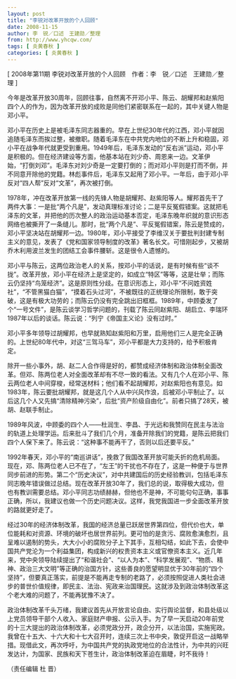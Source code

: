 ```yaml
---
layout: post
title: "李锐对改革开放的个人回顾"
date: 2008-11-15
author: 李　锐／口述　王建勋／整理
from: http://www.yhcqw.com/
tags: [ 炎黄春秋 ]
categories: [ 炎黄春秋 ]
---
```



[ 2008年第11期 李锐对改革开放的个人回顾　作者：李　锐／口述　王建勋／整理 ]

今年是改革开放30周年，回顾往事，自然离不开邓小平、陈云、胡耀邦和赵紫阳四个人的作为，因为改革开放的成败是同他们紧密联系在一起的，其中关键人物是邓小平。


邓小平在历史上是被毛泽东同志器重的。早在上世纪30年代的江西，邓小平就因追随毛泽东而挨过整，被撤职。随着毛泽东在中共党内地位的不断上升和稳固，邓小平在战争年代就更受到重用。1949年后，毛泽东发动的“反右派”运动，邓小平是积极的。但在经济建设等方面，他基本站在刘少奇、周恩来一边。文革伊始，“打倒刘邓”。毛泽东对刘少奇是一定要打倒的；而对邓小平则是打而不倒，并不同意开除他的党籍。林彪事件后，毛泽东又起用了邓小平。一年后，由于邓小平反对“四人帮”反对“文革”，再次被打倒。


1978年，冲在改革开放第一线的先锋人物是胡耀邦、赵紫阳等人。耀邦首先干了两件大事：一是批“两个凡是”，发动真理标准讨论；二是平反冤假错案。这就把毛泽东的文革，并把他的历次整人的政治运动基本否定，毛泽东晚年织就的意识形态网络也被撕开了一条缝儿。那时，批“两个凡是”、平反冤假错案，陈云是赞成的，邓小平坚决站在胡耀邦一边。1980年，邓小平接受了李维汉关于要批判封建专制主义的意见，发表了《党和国家领导制度的改革》著名长文。可惜刚起步，又被胡乔木利用波兰发生的团结工会事件腰斩。这是很令人遗憾的。


邓小平与陈云，这两位政治老人的关系，按邓小平的话说，是有时候有些“谈不拢”。改革开放，邓小平在经济上是坚定的，如成立“特区”等等，这是壮举；而陈云仍坚持“鸟笼经济”。这是原则性分歧。在意识形态上，邓小平“不问姓资姓社”，“不管黑猫白猫”，“摸着石头过河”，不被既往的正统理论所限制，敢于突破，这是有极大功劳的；而陈云仍没有完全跳出旧框框。1989年，中顾委发了个“一号文件”，是陈云谈学习哲学问题的，刊载了陈云同赵紫阳、胡启立、李瑞环1987年以后的谈话。陈云说：“列宁《帝国主义论》没有过时。”

邓小平多年领导过胡耀邦，也早就熟知赵紫阳和万里，启用他们三人是完全正确的。上世纪80年代中，对这“三驾马车”，邓小平都是大力支持的，给予积极肯定。


除开一些小事外，胡、赵二人合作得是好的，都赞成经济体制和政治体制全面改革。但邓、陈两位老人对全面改革却有不尽一致的看法。又有几个人在邓小平、陈云两位老人中间穿梭，经常送材料；他们看不起胡耀邦，对赵紫阳也有意见。如1983年，陈云要批胡耀邦，就是这几个人从中兴风作浪，后被邓小平制止了。以后这几个人又先搞“清除精神污染”，后批“资产阶级自由化”。前者只搞了28天，被胡、赵联手制止。


1989年风波，中顾委的四个人——杜润生、李昌、于光远和我赞同在民主与法治的轨道上处理学运。后来批斗了我们几个月，准备开除我们的党籍，是陈云把我们四个人保下来了。陈云说：“这种事不能再干了，否则以后还要平反。”


1992年春天，邓小平的“南巡讲话”，挽救了我国改革开放可能夭折的危机局面。现在，邓、陈两位老人已不在了，“左王”的干扰也不存在了，这是一种便于与世界同步前进的形势。第二个“历史决议”，对中共建国后的历史经验教训，包括毛泽东同志晚年错误做过总结。现在改革开放30年了，我们总的说，取得极大成功，但也有教训需要总结。邓小平同志功绩赫赫，但他也不是神，不可能句句正确，事事正确，所以，我建议也做一个历史问题决议。这样，我党我国进一步全面改革开放的路就更好走了。


经过30年的经济体制改革，我国的经济总量已跃居世界第四位，但代价也大，单位能耗和对资源、环境的破坏也居世界前列。更可怕的是贪污、腐败愈演愈烈，且呈难以遏制的势头，大大小小的腐败分子上下其手，互相勾结，如此下去，会使中国共产党沦为一个利益集团，构成新兴的权贵资本主义或官僚资本主义。近几年来，党中央领导陆续提出了“和谐社会”、“以人为本”、“科学发展观”、“物质、精神、政治三大文明”等正确的治国方针，这些善良的愿望明显优于30年前的“四个坚持”，但要真正落实，前提是不能再走专制的老路了，必须按照促进人类社会进步的普世价值规律，即民主、法治、宪政来治国理民。这就涉及到政治体制改革这个老大难的问题了，不能再犹豫不决了。


政治体制改革千头万绪，我建议首先从开放言论自由、实行舆论监督，和县处级以上党员领导干部个人收入、家庭财产申报、公示入手。为了早一天启动20年前党的十三大提出的政治体制改革，必须党政分开，政企分开，以法治国，实施宪政。我曾在十五大、十六大和十七大召开时，连续三次上书中央，敦促开启这一战略举措。现借此文，再次呼吁，为中国共产党的执政党地位的合法性计，为中共的兴旺发达计，为国家、民族和天下苍生计，政治体制改革迫在眉睫，时不我待！

（责任编辑 杜 晋）


